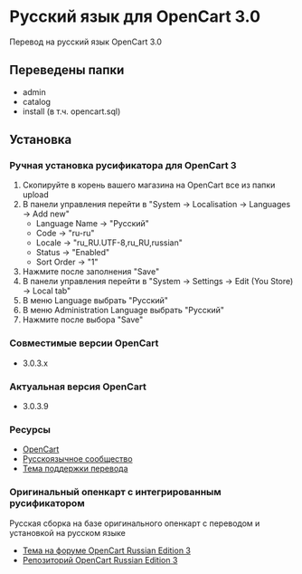 # Русский язык для OpenCart 3.0

Перевод на русский язык OpenCart 3.0

## Переведены папки

-   admin
-   catalog
-   install (в т.ч. opencart.sql)

## Установка

### Ручная установка русификатора для OpenCart 3

1. Скопируйте в корень вашего магазина на OpenCart все из папки upload
2. В панели управления перейти в "System -> Localisation -> Languages -> Add new"
    - Language Name -> "Русский"
    - Code -> "ru-ru"
    - Locale -> "ru_RU.UTF-8,ru_RU,russian"
    - Status -> "Enabled"
    - Sort Order -> "1"
3. Нажмите после заполнения "Save"
4. В панели управления перейти в "System -> Settings -> Edit (You Store) -> Local tab"
5. В меню Language выбрать "Русский"
6. В меню Administration Language выбрать "Русский"
7. Нажмите после выбора "Save"

### Совместимые версии OpenCart

-   3.0.3.x

### Актуальная версия OpenCart

-   3.0.3.9

### Ресурсы

-   [OpenCart](https://opencart.com/)
-   [Русскоязычное сообщество](https://forum.opencart.name/)
-   [Тема поддержки перевода](https://forum.opencart.name/resources/Русский-язык-для-opencart-3-0.9/)

### Оригинальный опенкарт с интегрированным русификатором

Русская сборка на базе оригинального опенкарт с переводом и установкой на русском языке

-   [Тема на форуме OpenCart Russian Edition 3](https://forum.opencart.name/resources/opencart-russian-edition.13/)
-   [Репозиторий OpenCart Russian Edition 3](https://github.com/ruOpenCart/opencart-russian-edition/releases)
